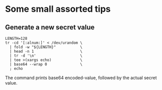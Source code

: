 # Some small assorted tips

## Generate a new secret value

```shell
LENGTH=128
tr -cd '[:alnum:]' < /dev/urandom \
  | fold -w "${LENGTH}"           \
  | head -n 1                     \
  | tr -d '\n'                    \
  | tee >(xargs echo)             \
  | base64 --wrap 0               \
  ; echo
```

The command prints base64 encoded-value, followed by the actual secret value.
